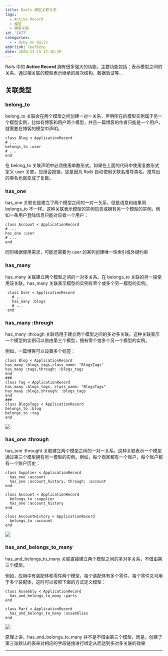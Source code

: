```yaml
---
title: Rails 模型关联关系
tags:
  - Active Record
  - 模型
  - 模型关联
id: '1677'
categories:
  - - Ruby on Rails
abbrlink: 7eef92ce
date: 2020-11-15 17:30:39
---
```


Rails 中的 **Active Record** 拥有很多强大的功能，主要功能包括：表示模型之间的关系、通过相关联的模型表示继承的层次结构、数据验证等...

## 关联类型

### belong_to

belong_to 关联会在两个模型之间创建一对一关系，声明所在的模型实例属于另一个模型实例，比如有博客和用户两个模型，并且一篇博客的作者只能是一个用户，就需要在博客的模型中声明。

```
class Blog < ApplicationRecord
# ...
belongs_to :user
# ...
end
```

在 belong_to 关联声明中必须使用单数形式。如果在上面的代码中使用复数形式定义 user 关联，应用会报错，这是因为 Rails 自动使用关联名推导类名，推导出的类名也就变成了复数。

### has_one

has_one 关联也是建立了两个模型之间的一对一关系，但是语意和结果同 belongs_to 不一样。这种关联表示模型的实例包含或拥有另一个模型的实例，例如一条用户登陆信息只能对应者一个用户：

```
class Account < ApplicationRecord
# ...
has_one :user
# ...
end
```

同时根据使用需求，可能还需要为 user 的某列创建唯一性索引或外键约束

### has_many

has_many 关联建立两个模型之间的一对多关系。在 belongs_to 关联的另一端使用该关联。has_many 关联表示模型的实例有零个或多个另一模型的实例。

```
 class User < ApplicationRecord
   # ...
   has_many :blogs
   # ...
 end
```

### has_many :through

has_many :through 关联场用于建立两个模型之间的多对多关联。这种关联表示一个模型的实例可以借由第三个模型，拥有零个或多个另一个模型的实例。

例如，一篇博客可以设置多个标签：

```
class Blog < ApplicationRecord
has_many :blogs_tags,class_name: "BlogsTags"
has_many :tags,through: :blogs_tags
end
###
class Tag < ApplicationRecord
has_many :blogs_tags, class_name: "BlogsTags"
has_many :blogs,through: :blogs_tags
end
###
class BlogsTags < ApplicationRecord
belongs_to :blog
belongs_to :tag
end
```

[![](http://img.varsion.cn/blog-img/2020/11/image-5.png)](http://img.varsion.cn/blog-img/2020/11/image-5.png)

### has_one :through

has_one :throught 关联建立两个模型之间的一对一关系。这种关联表示一个模型通过第三个模型拥有另一模型的实例。例如，每个商家都有一个账户，每个账户都有一个账户历史：

```
class Supplier < ApplicationRecord
  has_one :account
  has_one :account_history, through: :account
end
 
class Account < ApplicationRecord
  belongs_to :supplier
  has_one :account_history
end
 
class AccountHistory < ApplicationRecord
  belongs_to :account
end
```

[![](http://img.varsion.cn/blog-img/2020/11/image-8.png)](http://img.varsion.cn/blog-img/2020/11/image-8.png)

### has_and_belongs_to_many

has_and_belongs_to_many 关联直接建立两个模型之间的多对多关系，不借由第三个模型。

例如，应用中有装配体和零件两个模型，每个装配体有多个零件，每个零件又可用于多个装配体，这时可以按照下面的方式定义模型：

```
class Assembly < ApplicationRecord
  has_and_belongs_to_many :parts
end
 
class Part < ApplicationRecord
  has_and_belongs_to_many :assemblies
end
```

![](http://img.varsion.cn/blog-img/2020/11/image-9.png)

原理上讲，has_and_belongs_to_many 并不是不借由第三个模型，而是，创建了第三张默认的表来对相应的字段链接进行绑定从而达到多对多关联的效果

* * *